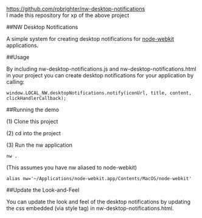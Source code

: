https://github.com/robrighter/nw-desktop-notifications  
I made this repository for xp of the above project

##NW Desktop Notifications

A simple system for creating desktop notifications for [node-webkit](https://github.com/rogerwang/node-webkit) applications.


##Usage

By including nw-desktop-notifications.js and nw-desktop-notifications.html in your project you can create desktop notifications for your application by calling:

	window.LOCAL_NW.desktopNotifications.notify(iconUrl, title, content, clickHandlerCallback);


##Running the demo

(1) Clone this project

(2) cd into the project

(3) Run the nw application

	nw .

(This assumes you have nw aliased to node-webkit)

	alias nw='~/Applications/node-webkit.app/Contents/MacOS/node-webkit'


##Update the Look-and-Feel

You can update the look and feel of the desktop notifications by updating the css embedded (via style tag) in nw-desktop-notifications.html.